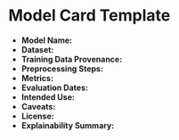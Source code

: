 # Model Card Template

- **Model Name:**
- **Dataset:**
- **Training Data Provenance:**
- **Preprocessing Steps:**
- **Metrics:**
- **Evaluation Dates:**
- **Intended Use:**
- **Caveats:**
- **License:**
- **Explainability Summary:**
